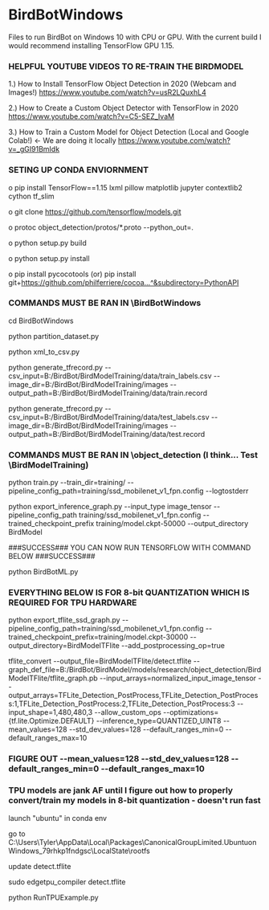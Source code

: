 # BirdBotWindows
Files to run BirdBot on Windows 10 with CPU or GPU. With the current build I would recommend installing TensorFlow GPU 1.15.

### HELPFUL YOUTUBE VIDEOS TO RE-TRAIN THE BIRDMODEL ###

1.) How to Install TensorFlow Object Detection in 2020 (Webcam and Images!)
https://www.youtube.com/watch?v=usR2LQuxhL4

2.) How to Create a Custom Object Detector with TensorFlow in 2020
https://www.youtube.com/watch?v=C5-SEZ_IvaM

3.) How to Train a Custom Model for Object Detection (Local and Google Colab!) <- We are doing it locally
https://www.youtube.com/watch?v=_gGI91BmIdk

### SETING UP CONDA ENVIORNMENT ###

o pip install TensorFlow==1.15 lxml pillow matplotlib jupyter contextlib2 cython tf_slim

o git clone https://github.com/tensorflow/models.git

o protoc object_detection/protos/*.proto --python_out=.

o python setup.py build

o python setup.py install

o pip install pycocotools (or) pip install git+https://github.com/philferriere/cocoa...^&subdirectory=PythonAPI

### COMMANDS MUST BE RAN IN \BirdBotWindows ###

cd BirdBotWindows

python partition_dataset.py

python xml_to_csv.py

python generate_tfrecord.py --csv_input=B:/BirdBot/BirdModelTraining/data/train_labels.csv --image_dir=B:/BirdBot/BirdModelTraining/images  --output_path=B:/BirdBot/BirdModelTraining/data/train.record

python generate_tfrecord.py --csv_input=B:/BirdBot/BirdModelTraining/data/test_labels.csv --image_dir=B:/BirdBot/BirdModelTraining/images --output_path=B:/BirdBot/BirdModelTraining/data/test.record

### COMMANDS MUST BE RAN IN \object_detection (I think... Test \BirdModelTraining) ###

python train.py --train_dir=training/ --pipeline_config_path=training/ssd_mobilenet_v1_fpn.config --logtostderr

python export_inference_graph.py --input_type image_tensor --pipeline_config_path training/ssd_mobilenet_v1_fpn.config --trained_checkpoint_prefix training/model.ckpt-50000 --output_directory BirdModel

###SUCCESS### YOU CAN NOW RUN TENSORFLOW WITH COMMAND BELOW ###SUCCESS###

python BirdBotML.py

### EVERYTHING BELOW IS FOR 8-bit QUANTIZATION WHICH IS REQUIRED FOR TPU HARDWARE ###

python export_tflite_ssd_graph.py --pipeline_config_path=training/ssd_mobilenet_v1_fpn.config --trained_checkpoint_prefix=training/model.ckpt-30000 --output_directory=BirdModelTFlite --add_postprocessing_op=true

tflite_convert --output_file=BirdModelTFlite/detect.tflite --graph_def_file=B:/BirdBot/BirdModel/models/research/object_detection/BirdModelTFlite/tflite_graph.pb --input_arrays=normalized_input_image_tensor --output_arrays=TFLite_Detection_PostProcess,TFLite_Detection_PostProcess:1,TFLite_Detection_PostProcess:2,TFLite_Detection_PostProcess:3 --input_shape=1,480,480,3 --allow_custom_ops --optimizations={tf.lite.Optimize.DEFAULT} --inference_type=QUANTIZED_UINT8 --mean_values=128 --std_dev_values=128 --default_ranges_min=0 --default_ranges_max=10

### FIGURE OUT --mean_values=128 --std_dev_values=128 --default_ranges_min=0 --default_ranges_max=10 ###
### TPU models are jank AF until I figure out how to properly convert/train my models in 8-bit quantization - doesn't run fast ###

launch "ubuntu" in conda env

go to C:\Users\Tyler\AppData\Local\Packages\CanonicalGroupLimited.UbuntuonWindows_79rhkp1fndgsc\LocalState\rootfs

update detect.tflite

sudo edgetpu_compiler detect.tflite

python RunTPUExample.py
